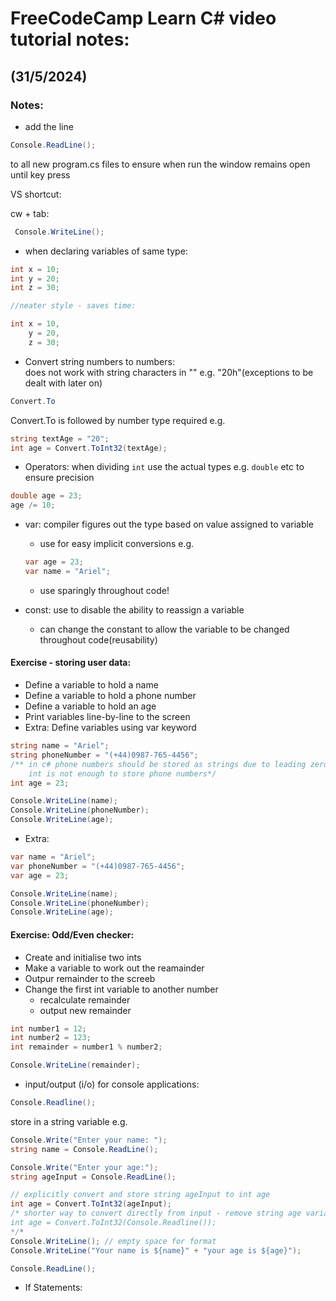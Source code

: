 # FreeCodeCamp Learn C# video tutorial notes:
## (31/5/2024)

### Notes:

* add the line
```c#
Console.ReadLine(); 
```
to all new program.cs files to ensure when run the window remains open until key press <br>

VS shortcut:

cw + tab:
```c#
 Console.WriteLine();
```

* when declaring variables of same type:
```c#
int x = 10;
int y = 20;
int z = 30;

//neater style - saves time:

int x = 10,
	y = 20,
	z = 30;
```
 
 * Convert string numbers to numbers: <br>
      does not work with string characters in "" e.g. "20h"(exceptions to be dealt with later on)
 ```c#
 Convert.To
 ```

 Convert.To is followed by number type required e.g.

 ```c#
 string textAge = "20";
 int age = Convert.ToInt32(textAge);

 ```

 * Operators:
 when dividing ```int``` use the actual types e.g. ```double``` etc to ensure precision
 
 ```c#
 double age = 23;
 age /= 10;
 ```
 
* var: compiler figures out the type based on value assigned to variable
    * use for easy implicit conversions e.g.
	```c#
	var age = 23;
	var name = "Ariel";
	```
	* use sparingly throughout code!

* const: use to disable the ability to reassign a variable
    - can change the constant to allow the variable to be changed throughout code(reusability)

#### Exercise - storing user data:

* Define a variable to hold a name
* Define a variable to hold a phone number
* Define a variable to hold an age
* Print variables line-by-line to the screen
* Extra: Define variables using var keyword

```c#
string name = "Ariel";
string phoneNumber = "(+44)0987-765-4456";
/** in c# phone numbers should be stored as strings due to leading zeros, length and non-numerical characters
	int is not enough to store phone numbers*/
int age = 23; 

Console.WriteLine(name);
Console.WriteLine(phoneNumber);
Console.WriteLine(age);
```

* Extra:
```c#
var name = "Ariel";
var phoneNumber = "(+44)0987-765-4456";
var age = 23;

Console.WriteLine(name);
Console.WriteLine(phoneNumber);
Console.WriteLine(age);
```

#### Exercise: Odd/Even checker:

* Create and initialise two ints
* Make a variable to work out the reamainder
* Outpur remainder to the screeb
* Change the first int variable to another number
    * recalculate remainder
	* output new remainder

```c#
int number1 = 12;
int number2 = 123;
int remainder = number1 % number2;

Console.WriteLine(remainder);
```

* input/output (i/o) for console applications:

```c#
Console.Readline();
```

store in a string variable e.g.
```c#
Console.Write("Enter your name: ");
string name = Console.ReadLine();

Console.Write("Enter your age:");
string ageInput = Console.ReadLine();

// explicitly convert and store string ageInput to int age
int age = Convert.ToInt32(ageInput);
/* shorter way to convert directly from input - remove string age variable
int age = Convert.ToInt32(Console.Readline());
*/*
Console.WriteLine(); // empty space for format
Console.WriteLine("Your name is ${name}" + "your age is ${age}");

Console.ReadLine();
```

* If Statements:
